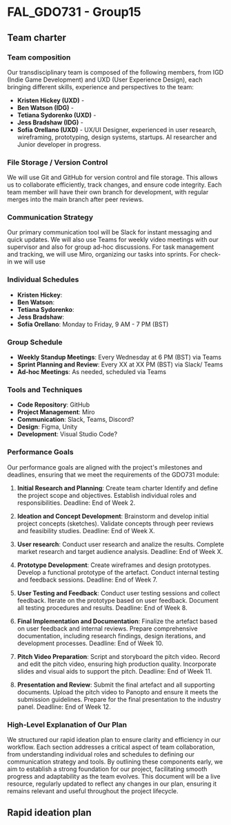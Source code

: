 # FAL_GDO731 - Group15

## Team charter
### Team composition
Our transdisciplinary team is composed of the following members, from IGD (Indie Game Development) and UXD (User Experience Design), each bringing different skills, experience and perspectives to the team:

- **Kristen Hickey (UXD)** -
- **Ben Watson (IDG)** -  
- **Tetiana Sydorenko (UXD)** -
- **Jess Bradshaw (IDG)** -
- **Sofía Orellano (UXD)** - UX/UI Designer, experienced in user research, wireframing, prototyping, design systems, startups. AI researcher and Junior developer in progress.

### File Storage / Version Control
We will use Git and GitHub for version control and file storage. This allows us to collaborate efficiently, track changes, and ensure code integrity. Each team member will have their own branch for development, with regular merges into the main branch after peer reviews.

### Communication Strategy
Our primary communication tool will be Slack for instant messaging and quick updates. We will also use Teams for weekly video meetings with our supervisor and also for group ad-hoc discussions. For task management and tracking, we will use Miro, organizing our tasks into sprints. For check-in we will use 

### Individual Schedules
- **Kristen Hickey**: 
- **Ben Watson**: 
- **Tetiana Sydorenko**: 
- **Jess Bradshaw**: 
- **Sofía Orellano**: Monday to Friday, 9 AM - 7 PM (BST)

### Group Schedule
- **Weekly Standup Meetings**: Every Wednesday at 6 PM (BST) via Teams
- **Sprint Planning and Review**: Every XX at XX PM (BST) via Slack/ Teams
- **Ad-hoc Meetings**: As needed, scheduled via Teams

### Tools and Techniques
- **Code Repository**: GitHub
- **Project Management**: Miro
- **Communication**: Slack, Teams, Discord?
- **Design**: Figma, Unity
- **Development**: Visual Studio Code?

### Performance Goals
Our performance goals are aligned with the project's milestones and deadlines, ensuring that we meet the requirements of the GDO731 module:
1. **Initial Research and Planning**: 
Create team charter
Identify and define the project scope and objectives.
Establish individual roles and responsibilities.
Deadline: End of Week 2.

2. **Ideation and Concept Development**:
Brainstorm and develop initial project concepts (sketches).
Validate concepts through peer reviews and feasibility studies.
Deadline: End of Week X.

4. **User research**:
Conduct user research and analize the results.
Complete market research and target audience analysis.
Deadline: End of Week X.

5. **Prototype Development**:
Create wireframes and design prototypes.
Develop a functional prototype of the artefact.
Conduct internal testing and feedback sessions.
Deadline: End of Week 7.

6. **User Testing and Feedback**:
Conduct user testing sessions and collect feedback.
Iterate on the prototype based on user feedback.
Document all testing procedures and results.
Deadline: End of Week 8.

7. **Final Implementation and Documentation**:
Finalize the artefact based on user feedback and internal reviews.
Prepare comprehensive documentation, including research findings, design iterations, and development processes.
Deadline: End of Week 10.

8. **Pitch Video Preparation**:
Script and storyboard the pitch video.
Record and edit the pitch video, ensuring high production quality.
Incorporate slides and visual aids to support the pitch.
Deadline: End of Week 11.

9. **Presentation and Review**:
Submit the final artefact and all supporting documents.
Upload the pitch video to Panopto and ensure it meets the submission guidelines.
Prepare for the final presentation to the industry panel.
Deadline: End of Week 12.

### High-Level Explanation of Our Plan
We structured our rapid ideation plan to ensure clarity and efficiency in our workflow. Each section addresses a critical aspect of team collaboration, from understanding individual roles and schedules to defining our communication strategy and tools. By outlining these components early, we aim to establish a strong foundation for our project, facilitating smooth progress and adaptability as the team evolves. This document will be a live resource, regularly updated to reflect any changes in our plan, ensuring it remains relevant and useful throughout the project lifecycle.

## Rapid ideation plan

